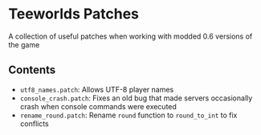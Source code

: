# Teeworlds Patches
A collection of useful patches when working with modded 0.6 versions of the
game

## Contents

* `utf8_names.patch`: Allows UTF-8 player names
* `console_crash.patch`: Fixes an old bug that made servers occasionally
crash when console commands were executed
* `rename_round.patch`: Rename `round` function to `round_to_int` to fix
conflicts
